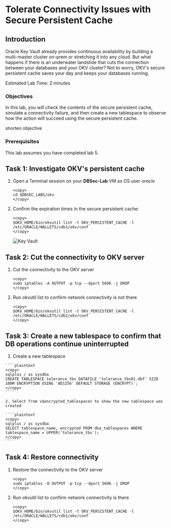 # Tolerate Connectivity Issues with Secure Persistent Cache

## Introduction
Oracle Key Vault already provides continuous availability by building a multi-master cluster on-prem or stretching it into any cloud. But what happens if there is an underwater landslide that cuts the connection between your databases and your OKV cluster? Not to worry, OKV's secure persistent cache saves your day and keeps your databases running.

Estimated Lab Time: 2 minutes

### Objectives
In this lab, you will check the contents of the secure persistent cache, simulate a connectivity failure, and then create a new tablespace to observe how the action will succeed using the secure persistent cache.

shorten objective

### Prerequisites
This lab assumes you have completed lab 5.

## Task 1: Investigate OKV's persistent cache

1. Open a Terminal session on your **DBSec-Lab** VM as OS user *oracle*

    ````plaintext
    <copy>
    cd $DBSEC_LABS/okv
    </copy>
    ````

2. Confirm the expiration times in the secure persistent cache:

    ````plaintext
    <copy>
    $OKV_HOME/bin/okvutil list -t OKV_PERSISTENT_CACHE -l /etc/ORACLE/WALLETS/cdb1/okv/conf
    </copy>
    ````

   ![Key Vault](./images/XXimage-2025-09-27_upload.png "Upload the pre-migration key from the old TDE wallet into the OKV wallet that you created in Lab 5:")

    <!-- Shubham TBD -->

## Task 2: Cut the connectivity to OKV server

1. Cut the connectivity to the OKV server

    ````plaintext
    <copy>
    sudo iptables -A OUTPUT -p tcp --dport 5696 -j DROP
    </copy>
    ````

2. Run okvutil list to confirm network connectivity is not there

    ````plaintext
    <copy>
    $OKV_HOME/bin/okvutil list -t OKV_PERSISTENT_CACHE -l /etc/ORACLE/WALLETS/cdb1/okv/conf
    </copy>
    ````

    <!-- Shubham TBD -->

## Task 3: Create a new tablespace to confirm that DB operations continue uninterrupted

   1. Create a new tablespace

    ````plaintext
    <copy>
    sqlplus / as sysdba
    CREATE TABLESPACE tolerance_tbs DATAFILE 'tolerance_tbs01.dbf' SIZE 100M ENCRYPTION USING 'AES256' DEFAULT STORAGE (ENCRYPT)';
    </copy>
    ````

    2. Select from v$encrypted_tablespaces to show the new tablespace was created

    ````plaintext
    <copy>
    sqlplus / as sysdba
    SELECT tablespace_name, encrypted FROM dba_tablespaces WHERE tablespace_name = UPPER('tolerance_tbs');
    </copy>
    ````

## Task 4: Restore connectivity

1. Restore the connectivity to the OKV server

    ````plaintext
    <copy>
    sudo iptables -D OUTPUT -p tcp --dport 5696 -j DROP
    </copy>
    ````

2. Run okvutil list to confirm network connectivity is there

    ````plaintext
    <copy>
    $OKV_HOME/bin/okvutil list -t OKV_PERSISTENT_CACHE -l /etc/ORACLE/WALLETS/cdb1/okv/conf
    </copy>
    ````
